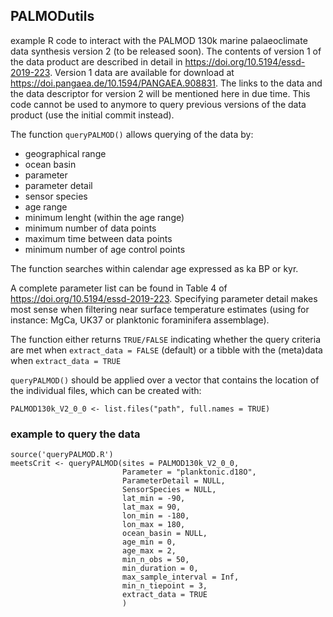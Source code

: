 ## PALMODutils
example R code to interact with the PALMOD 130k marine palaeoclimate data synthesis version 2 (to be released soon). 
The contents of version 1 of the data product are described in detail in https://doi.org/10.5194/essd-2019-223. Version 1 data are available for download at https://doi.pangaea.de/10.1594/PANGAEA.908831. The links to the data and the data descriptor for version 2 will be mentioned here in due time. This code cannot be used to anymore to query previous versions of the data product (use the initial commit instead).

The function `queryPALMOD()` allows querying of the data by:
* geographical range
* ocean basin
* parameter
* parameter detail
* sensor species
* age range
* minimum lenght (within the age range)
* minimum number of data points
* maximum time between data points
* minimum number of age control points

The function searches within calendar age expressed as ka BP or kyr. 

A complete parameter list can be found in Table 4 of https://doi.org/10.5194/essd-2019-223. Specifying parameter detail makes most sense when filtering near surface temperature estimates (using for instance: MgCa, UK37 or planktonic foraminifera assemblage).

The function either returns `TRUE/FALSE` indicating whether the query criteria are met when `extract_data = FALSE` (default) or a tibble with the (meta)data when `extract_data = TRUE`

`queryPALMOD()`  should be applied over a vector that contains the location of the individual files, which can be created with:

`PALMOD130k_V2_0_0 <- list.files("path", full.names = TRUE)`

### example to query the data
```
source('queryPALMOD.R')
meetsCrit <- queryPALMOD(sites = PALMOD130k_V2_0_0,
                         Parameter = "planktonic.d18O",
                         ParameterDetail = NULL,
                         SensorSpecies = NULL,
                         lat_min = -90,
                         lat_max = 90,
                         lon_min = -180,
                         lon_max = 180,
                         ocean_basin = NULL,
                         age_min = 0,
                         age_max = 2,
                         min_n_obs = 50,
                         min_duration = 0, 
                         max_sample_interval = Inf, 
                         min_n_tiepoint = 3,
                         extract_data = TRUE
                         )
```
